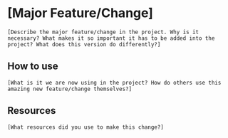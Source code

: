 # [Major Feature/Change]

    [Describe the major feature/change in the project. Why is it necessary? What makes it so important it has to be added into the project? What does this version do differently?]

## How to use

    [What is it we are now using in the project? How do others use this amazing new feature/change themselves?]

## Resources

    [What resources did you use to make this change?]